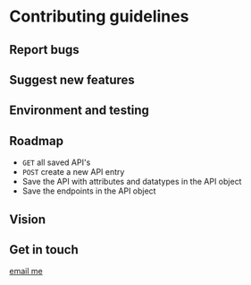 # Contributing guidelines 

## Report bugs 

## Suggest new features

## Environment and testing

## Roadmap 
- `GET` all saved API's 
- `POST` create a new API entry
- Save the API with attributes and datatypes in the API object
- Save the endpoints in the API object

## Vision

## Get in touch

[email me](mailto:menten.julien@outlook.Be)

